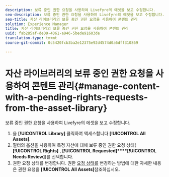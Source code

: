 ```yaml
---
description: 보류 중인 권한 요청을 사용하여 Livefyre의 에셋을 보고 수정합니다.
seo-description: 보류 중인 권한 요청을 사용하여 Livefyre의 에셋을 보고 수정합니다.
seo-title: 자산 라이브러리의 보류 중인 권한 요청을 사용하여 콘텐트 관리
solution: Experience Manager
title: 자산 라이브러리의 보류 중인 권한 요청을 사용하여 콘텐트 관리
uuid: fab285af-de09-4061-a946-5bede91603de
translation-type: tm+mt
source-git-commit: 0c5420fcb3ba2e12375e92d4574d0a6dff310869

---
```



# 자산 라이브러리의 보류 중인 권한 요청을 사용하여 콘텐트 관리{#manage-content-with-a-pending-rights-requests-from-the-asset-library}

보류 중인 권한 요청을 사용하여 Livefyre의 에셋을 보고 수정합니다.

1. 을 **[!UICONTROL Library]** 클릭하여 액세스합니다 **[!UICONTROL All Assets]**.
1. 필터의 옵션을 사용하여 특정 자산에 대해 보류 중인 권한 요청 상태( **[!UICONTROL Rights]** , **[!UICONTROL Requested]****[!UICONTROL Needs Review]**)를 선택합니다.
1. 권한 요청 상태를 변경합니다. 권한 [요청 상태를](../c-how-requesting-rights-works/c-how-requesting-rights-works.md#c_how_requesting_rights_works) 변경하는 방법에 대한 자세한 내용은 권한 요청을 **[!UICONTROL All Assets]**&#x200B;참조하십시오.
